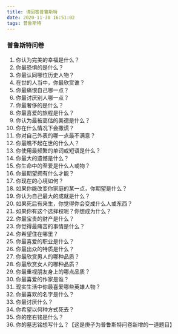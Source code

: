 ```yaml
---
title: 请回答普鲁斯特
date: 2020-11-30 16:51:02
tags: 普鲁斯特
---
```

### 普鲁斯特问卷

1. 你认为完美的幸福是什么？
2. 你最恐惧的是什么？
3. 你最认同哪位历史人物？
4. 在世的人当中，你最欣赏谁？
5. 你最痛恨自己哪一点？
6. 你最讨厌别人哪一点？
7. 你最奢侈的是什么？
8. 你最喜爱的旅程是什么？
9. 你认为最被高估的美德是什么？
10. 你在什么情况下会撒谎？
11. 你对自己外表的哪一点最不满意？
12. 你最瞧不起在世的什么人？
13. 你使用最频繁的单词或短语是什么？
14. 你最大的遗憾是什么？
15. 你生命中的至爱是什么人或物？
16. 你最期望拥有什么才能？
17. 你现在的心境如何？
18. 如果你能改变你家庭的某一点，你期望是什么？
19. 你认为自己最大的成就是什么？
20. 如果死后有来生，你觉得你会变成什么人或东西？
21. 如果你有这个选择权呢？你想成为什么？
22. 你最宝贵的财产是什么？
23. 你觉得最痛苦的事情是什么？
24. 你希望住在哪里？
25. 你最喜爱的职业是什么？
26. 你最出众的特质是什么？
27. 你最欣赏男人的哪种品质？
28. 你最欣赏女人的哪种品质？
29. 你最重视朋友身上的哪点品质？
30. 你最喜爱的作家是谁？
31. 现实生活中你最喜爱哪些英雄人物？
32. 你最喜欢的名字是什么？
33. 你最讨厌什么？
34. 你希望以何种方式死去？
35. 你的座右铭是什么？
36. 你的墓志铭想写什么？【这是庚子为普鲁斯特问卷新增的一道题目】